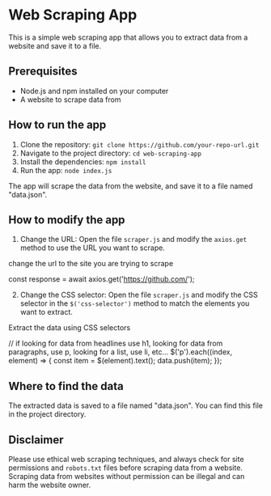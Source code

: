 # Web Scraping App

This is a simple web scraping app that allows you to extract data from a website and save it to a file.

## Prerequisites

- Node.js and npm installed on your computer
- A website to scrape data from

## How to run the app

1. Clone the repository: `git clone https://github.com/your-repo-url.git`
2. Navigate to the project directory: `cd web-scraping-app`
3. Install the dependencies: `npm install`
4. Run the app: `node index.js`

The app will scrape the data from the website, and save it to a file named "data.json".

## How to modify the app

1. Change the URL: Open the file `scraper.js` and modify the `axios.get` method to use the URL you want to scrape.

 change the url to the site you are trying to scrape
 
  const response = await axios.get('https://github.com/');

2. Change the CSS selector: Open the file `scraper.js` and modify the CSS selector in the `$('css-selector')` method to match the elements you want to extract.

 Extract the data using CSS selectors 

  // if looking for data from headlines use h1, looking for data from paragraphs, use p, looking for a list, use li, etc...
  $('p').each((index, element) => {
    const item = $(element).text();
    data.push(item);
  });


## Where to find the data

The extracted data is saved to a file named "data.json". You can find this file in the project directory.

## Disclaimer

Please use ethical web scraping techniques, and always check for site permissions and `robots.txt` files before scraping data from a website. Scraping data from websites without permission can be illegal and can harm the website owner.
